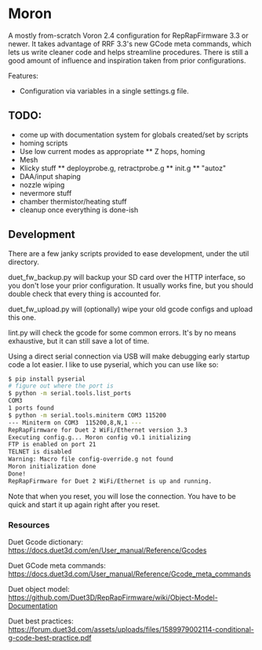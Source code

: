 # Moron

A mostly from-scratch Voron 2.4 configuration for RepRapFirmware 3.3 or newer.
It takes advantage of RRF 3.3's new GCode meta commands, which lets us write cleaner code and helps streamline procedures.
There is still a good amount of influence and inspiration taken from prior configurations.

Features:
* Configuration via variables in a single settings.g file.

## TODO:

* come up with documentation system for globals created/set by scripts
* homing scripts
* Use low current modes as appropriate
** Z hops, homing
* Mesh
* Klicky stuff
** deployprobe.g, retractprobe.g
** init.g
** "autoz"
* DAA/input shaping
* nozzle wiping
* nevermore stuff
* chamber thermistor/heating stuff
* cleanup once everything is done-ish

## Development

There are a few janky scripts provided to ease development, under the util directory.

duet_fw_backup.py will backup your SD card over the HTTP interface, so you don't lose your prior configuration.
It usually works fine, but you should double check that every thing is accounted for.

duet_fw_upload.py will (optionally) wipe your old gcode configs and upload this one.

lint.py will check the gcode for some common errors. It's by no means exhaustive, but it can still save a lot of time.

Using a direct serial connection via USB will make debugging early startup code a lot easier. I like to use pyserial, which you can use like so:

```bash
$ pip install pyserial
# figure out where the port is
$ python -m serial.tools.list_ports
COM3
1 ports found
$ python -m serial.tools.miniterm COM3 115200
--- Miniterm on COM3  115200,8,N,1 ---
RepRapFirmware for Duet 2 WiFi/Ethernet version 3.3
Executing config.g... Moron config v0.1 initializing
FTP is enabled on port 21
TELNET is disabled
Warning: Macro file config-override.g not found
Moron initialization done
Done!
RepRapFirmware for Duet 2 WiFi/Ethernet is up and running.
```

Note that when you reset, you will lose the connection. You have to be quick and start it up again right after you reset.

### Resources

Duet Gcode dictionary: https://docs.duet3d.com/en/User_manual/Reference/Gcodes

Duet GCode meta commands: https://docs.duet3d.com/User_manual/Reference/Gcode_meta_commands

Duet object model: https://github.com/Duet3D/RepRapFirmware/wiki/Object-Model-Documentation

Duet best practices: https://forum.duet3d.com/assets/uploads/files/1589979002114-conditional-g-code-best-practice.pdf